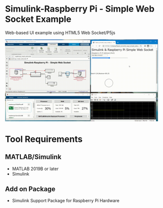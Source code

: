 # Simulink-Raspberry Pi -  Simple Web Socket Example
Web-based UI example using HTML5 Web Socket/P5js  

![SimulinkRaspoWebSocketDemo](img/simulink_raspi_websocket.gif)

# Tool Requirements
## MATLAB/Simulink
- MATLAB 2019B or later
- Simulink
## Add on Package
- Simulink Support Package for Raspberry Pi Hardware

